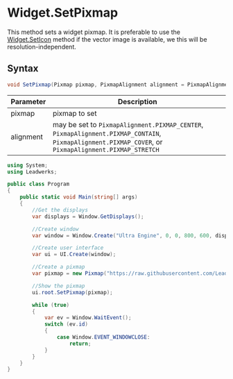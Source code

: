 # Widget.SetPixmap

This method sets a widget pixmap. It is preferable to use the [Widget.SetIcon](Widget_SetIcon.md) method if the vector image is available, we this will be resolution-independent.

## Syntax
```csharp
void SetPixmap(Pixmap pixmap, PixmapAlignment alignment = PixmapAlignment.PIXMAP_CENTER);
```

| Parameter | Description |
|---|---|
| pixmap | pixmap to set |
| alignment | may be set to `PixmapAlignment.PIXMAP_CENTER`, `PixmapAlignment.PIXMAP_CONTAIN`, `PixmapAlignment.PIXMAP_COVER`, or `PixmapAlignment.PIXMAP_STRETCH` |

```csharp
using System;
using Leadwerks;

public class Program
{
    public static void Main(string[] args)
    {
        //Get the displays
        var displays = Window.GetDisplays();

        //Create window
        var window = Window.Create("Ultra Engine", 0, 0, 800, 600, displays[0]);

        //Create user interface
        var ui = UI.Create(window);

        //Create a pixmap
        var pixmap = new Pixmap("https://raw.githubusercontent.com/Leadwerks/Documentation/master/Assets/Materials/Ground/dirt01.dds");

        //Show the pixmap
        ui.root.SetPixmap(pixmap);

        while (true)
        {
            var ev = Window.WaitEvent();
            switch (ev.id)
            {
                case Window.EVENT_WINDOWCLOSE:
                    return;
            }
        }
    }
}
```